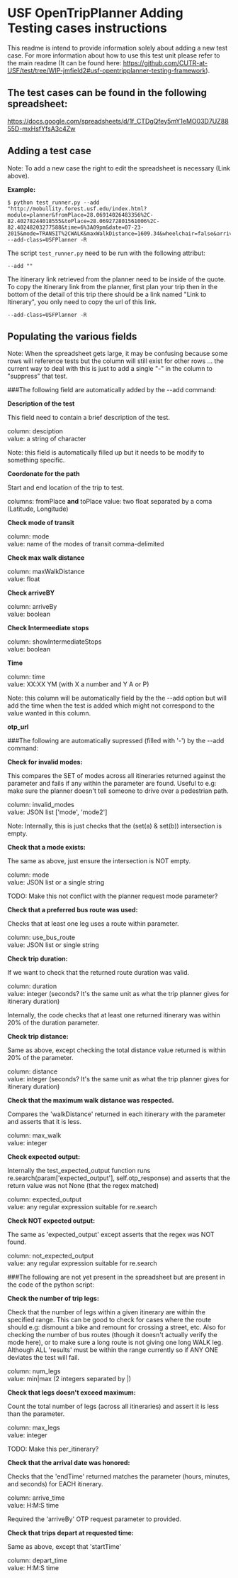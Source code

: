 # USF OpenTripPlanner Adding Testing cases instructions

This readme is intend to provide information solely about adding a new test case. For more information about how to use this test unit please refer to the main readme (It can be found here: https://github.com/CUTR-at-USF/test/tree/WIP-jmfield2#usf-opentripplanner-testing-framework).


## The test cases can be found in the following spreadsheet:

https://docs.google.com/spreadsheets/d/1f_CTDgQfey5mY1eMO03D7UZ8855D-mxHsfYfsA3c4Zw

## Adding a test case

Note: To add a new case the right to edit the spreadsheet is necessary (Link above).

**Example:**

```
$ python test_runner.py --add "http://mobullity.forest.usf.edu/index.html?module=planner&fromPlace=28.06914026483356%2C-82.40278244018555&toPlace=28.069272801561006%2C-82.40248203277588&time=6%3A09pm&date=07-23-2015&mode=TRANSIT%2CWALK&maxWalkDistance=1609.34&wheelchair=false&arriveBy=false&bannedRoutes=undefined&showIntermediateStops=true&itinIndex=0" --add-class=USFPlanner -R
```

The script ```test_runner.py``` need to be run with the following attribut:

```
--add ""
```

The itinerary link retrieved from the planner need to be inside of the quote. 
To copy the itinerary link from the planner, first plan your trip then in the bottom of the detail of this trip there should be a link named "Link to Itinerary", you only need to copy the url of this link.

```
--add-class=USFPlanner -R
```
## Populating the various fields

Note: When the spreadsheet gets large, it may be confusing because some rows will reference tests but the column will still exist for other rows ... the current way to deal with this is just to add a single "-" in the column to "suppress" that test.


###The following field are automatically added by the --add command:

**Description of the test**

This field need to contain a brief description of the test.

column: desciption <br/>
value: a string of character

Note: this field is automatically filled up but it needs to be modify to something specific.

**Coordonate for the path**

Start and end location of the trip to test.

columns: fromPlace **and** toPlace
value: two float separated by a coma (Latitude, Longitude)

**Check mode of transit**

<!---TODO-->

column: mode <br/>
value: name of the modes of transit comma-delimited 

**Check max walk distance**

<!---TODO-->

column: maxWalkDistance <br/>
value: float

**Check arriveBY**

<!---TODO-->

column: arriveBy <br/>
value: boolean

**Check Intermeediate stops**

<!---TODO-->

column: showIntermediateStops <br/>
value: boolean

**Time**

<!---TODO-->

column: time <br/>
value: XX:XX YM (with X a number and Y A or P)

Note: this column will be automatically field by the the --add option but will add the time when the test is added which might not correspond to the value wanted in this column.

**otp_url**

<!---TODO-->


###The following are automatically supressed (filled with '-') by the --add command:

**Check for invalid modes:**

This compares the SET of modes across all itineraries returned against the parameter and fails if any within the parameter are found.  Useful to e.g: make sure the planner doesn't tell someone to drive over a pedestrian path.

column: invalid_modes <br/>
value: JSON list  ['mode', 'mode2']

Note: Internally, this is just checks that the (set(a) & set(b)) intersection is empty.

**Check that a mode exists:**

The same as above, just ensure the intersection is NOT empty.

column: mode <br/>
value: JSON list or a single string

TODO: Make this not conflict with the planner request mode parameter?

**Check that a preferred bus route was used:**

Checks that at least one leg uses a route within parameter.

column: use_bus_route <br/>
value: JSON list or single string

**Check trip duration:**

If we want to check that the returned route duration was valid.

column: duration <br/>
value: integer (seconds? It's the same unit as what the trip planner gives for itinerary duration)

Internally, the code checks that at least one returned itinerary was within 20% of the duration parameter.

**Check trip distance:**

Same as above, except checking the total distance value returned is within 20% of the parameter.

column: distance <br/>
value: integer (seconds? It's the same unit as what the trip planner gives for itinerary duration)

**Check that the maximum walk distance was respected.**

Compares the 'walkDistance' returned in each itinerary with the parameter and asserts that it is less.

column: max_walk <br/>
value: integer

**Check expected output:**

Internally the test_expected_output function runs re.search(param['expected_output'], self.otp_response) and asserts that the return value was not None (that the regex matched)


column: expected_output <br/>
value: any regular expression suitable for re.search

**Check NOT expected output:**

The same as 'expected_output' except asserts that the regex was NOT found.

column: not_expected_output <br/>
value: any regular expression suitable for re.search


###The following are not yet present in the spreadsheet but are present in the code of the python script:

**Check the number of trip legs:**

Check that the number of legs within a given itinerary are within the specified range.  This can be good to check for cases where the route should e.g: dismount a bike and remount for crossing a street, etc.  Also for checking the number of bus routes (though it doesn't actually verify the mode here), or to make sure a long route is not giving one long WALK leg.  Although ALL 'results' must be within the range currently so if ANY ONE deviates the test will fail.

column: num_legs <br/>
value: min|max (2 integers separated by |)

**Check that legs doesn't exceed maximum:**

Count the total number of legs (across all itineraries) and assert it is less than the parameter.

column: max_legs <br/>
value: integer

TODO: Make this per_itinerary?


**Check that the arrival date was honored:**

Checks that the 'endTime' returned matches the parameter (hours, minutes, and seconds) for EACH itinerary.

column: arrive_time <br/>
value: H:M:S time

Required the 'arriveBy' OTP request parameter to provided.

**Check that trips depart at requested time:**

Same as above, except that 'startTime'

column: depart_time <br/>
value: H:M:S time

